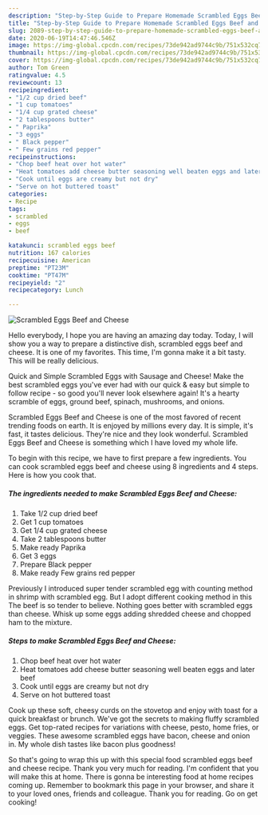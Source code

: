 ```yaml
---
description: "Step-by-Step Guide to Prepare Homemade Scrambled Eggs Beef and Cheese"
title: "Step-by-Step Guide to Prepare Homemade Scrambled Eggs Beef and Cheese"
slug: 2089-step-by-step-guide-to-prepare-homemade-scrambled-eggs-beef-and-cheese
date: 2020-06-19T14:47:46.546Z
image: https://img-global.cpcdn.com/recipes/73de942ad9744c9b/751x532cq70/scrambled-eggs-beef-and-cheese-recipe-main-photo.jpg
thumbnail: https://img-global.cpcdn.com/recipes/73de942ad9744c9b/751x532cq70/scrambled-eggs-beef-and-cheese-recipe-main-photo.jpg
cover: https://img-global.cpcdn.com/recipes/73de942ad9744c9b/751x532cq70/scrambled-eggs-beef-and-cheese-recipe-main-photo.jpg
author: Tom Green
ratingvalue: 4.5
reviewcount: 13
recipeingredient:
- "1/2 cup dried beef"
- "1 cup tomatoes"
- "1/4 cup grated cheese"
- "2 tablespoons butter"
- " Paprika"
- "3 eggs"
- " Black pepper"
- " Few grains red pepper"
recipeinstructions:
- "Chop beef heat over hot water"
- "Heat tomatoes add cheese butter seasoning well beaten eggs and later beef"
- "Cook until eggs are creamy but not dry"
- "Serve on hot buttered toast"
categories:
- Recipe
tags:
- scrambled
- eggs
- beef

katakunci: scrambled eggs beef 
nutrition: 167 calories
recipecuisine: American
preptime: "PT23M"
cooktime: "PT47M"
recipeyield: "2"
recipecategory: Lunch

---
```



![Scrambled Eggs Beef and Cheese](https://img-global.cpcdn.com/recipes/73de942ad9744c9b/751x532cq70/scrambled-eggs-beef-and-cheese-recipe-main-photo.jpg)

Hello everybody, I hope you are having an amazing day today. Today, I will show you a way to prepare a distinctive dish, scrambled eggs beef and cheese. It is one of my favorites. This time, I'm gonna make it a bit tasty. This will be really delicious.

Quick and Simple Scrambled Eggs with Sausage and Cheese! Make the best scrambled eggs you&#39;ve ever had with our quick &amp; easy but simple to follow recipe - so good you&#39;ll never look elsewhere again! It&#39;s a hearty scramble of eggs, ground beef, spinach, mushrooms, and onions.

Scrambled Eggs Beef and Cheese is one of the most favored of recent trending foods on earth. It is enjoyed by millions every day. It is simple, it's fast, it tastes delicious. They're nice and they look wonderful. Scrambled Eggs Beef and Cheese is something which I have loved my whole life.


To begin with this recipe, we have to first prepare a few ingredients. You can cook scrambled eggs beef and cheese using 8 ingredients and 4 steps. Here is how you cook that.

<!--inarticleads1-->

##### The ingredients needed to make Scrambled Eggs Beef and Cheese:

1. Take 1/2 cup dried beef
1. Get 1 cup tomatoes
1. Get 1/4 cup grated cheese
1. Take 2 tablespoons butter
1. Make ready  Paprika
1. Get 3 eggs
1. Prepare  Black pepper
1. Make ready  Few grains red pepper


Previously I introduced super tender scrambled egg with counting method in shrimp with scrambled egg. But I adopt different cooking method in this The beef is so tender to believe. Nothing goes better with scrambled eggs than cheese. Whisk up some eggs adding shredded cheese and chopped ham to the mixture. 

<!--inarticleads2-->

##### Steps to make Scrambled Eggs Beef and Cheese:

1. Chop beef heat over hot water
1. Heat tomatoes add cheese butter seasoning well beaten eggs and later beef
1. Cook until eggs are creamy but not dry
1. Serve on hot buttered toast


Cook up these soft, cheesy curds on the stovetop and enjoy with toast for a quick breakfast or brunch. We&#39;ve got the secrets to making fluffy scrambled eggs. Get top-rated recipes for variations with cheese, pesto, home fries, or veggies. These awesome scrambled eggs have bacon, cheese and onion in. My whole dish tastes like bacon plus goodness! 

So that's going to wrap this up with this special food scrambled eggs beef and cheese recipe. Thank you very much for reading. I'm confident that you will make this at home. There is gonna be interesting food at home recipes coming up. Remember to bookmark this page in your browser, and share it to your loved ones, friends and colleague. Thank you for reading. Go on get cooking!
